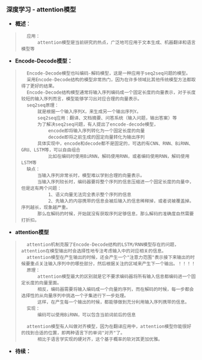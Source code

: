 ### 深度学习 - attention模型
- **概述**：
>       应用：
>           attention模型是当前研究的热点，广泛地可应用于文本生成、机器翻译和语言模型等
>
>
>

- **Encode-Decode模型：**
>       Encode-Decode模型也叫编码-解码模型，这是一种应用于seq2seq问题的模型。
>       采用Encode-Decode结构的模型非常热门，因为在许多领域比其他传统模型方法都取得了更好的结果。
>       Encode-Decode结构模型通常将输入序列编码成一个固定长度的向量表示，对于长度较短的输入序列而言，模型能够学习出对应合理的向量表示。
>       seq2seq原理：
>           就是根据一个输入序列X，来生成另一个输出序列Y。
>           seq2seq应用：翻译、文档摘要、问答系统（输入问题，输出答案）等
>           为了解决seq2seq问题，有人提出了encode-decode模型，
>               encode即将输入序列转化为一个固定长度的向量
>               decode即将之前生成的固定向量转化为输出序列
>           具体实现中，encode和decode都不是固定的，可选的有CNN、RNN、BiRNN、GRU、LSTM等，可以自由组合
>               比如在编码时使用BiRNN，解码使用RNN，或者编码使用RNN，解码使用LSTM等
>       缺点：
>           当输入序列非常长时，模型难以学到合理的向量表示。
>           当输入序列较长时，编码器要将整个序列的信息压缩进一个固定长度的向量中，但是这有两个问题：
>               1、语义向量无法完全表示整个序列的信息
>               2、先输入的内容携带的信息会被后输入的信息稀释掉，或者说被覆盖掉。序列越长，现象越严重。
>           那么在解码的时候，开始就没有获取序列足够信息，那么解码的准确度自然需要打折扣。
>
>
>
>

- **attention模型**
>       attention机制克服了Encode-Decode结构的LSTM/RNN模型存在的问题，attention在模型输出时会选择性地专注考虑输入中的对应相关的信息。
>       attention模型在产生输出的时候，还会产生一个"注意力范围"表示接下来输出的时候要重点关注输入序列中的哪些部分，然后根据关注的区域来产生下一个输出。！！！！
>       原理：
>           attention模型最大的区别就是它不要求编码器将所有输入信息都编码进一个固定长度的向量里面。
>           相反，编码器需要将输入编码成一个向量的序列，而在解码的时候，每一步都会选择性的从向量序列中挑选一个子集进行下一步处理。
>           这样，在产生每一个输出的时候，都能够做到充分利用输入序列携带的信息。
>       实现：
>           编码可以使用BiRNN，可以包含当前词前后的信息
>
>       attention模型有人叫做对齐模型，因为在翻译应用中，attention模型你能很好的找到合适的位置，即两种语言下的单词"对齐"了。
>           相比于语言学实现的硬对齐，这个基于概率的软对其更加优雅。
>
>
>
>
>
>
>
>
>
>
>
>
>
>
>
>
>
>
>

- **待续：**
>
>
>
>
>
>
>
>
>
>
>
>
>
>
>
>
>
>
>
>
>
>
>
>
>
>
>
>
>
>
>
